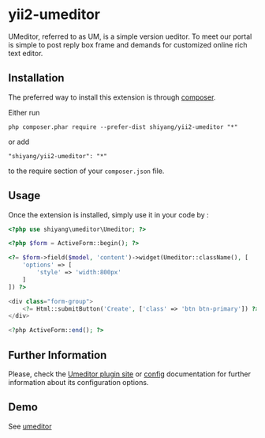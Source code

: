 yii2-umeditor
=============
UMeditor, referred to as UM, is a simple version ueditor. To meet our portal is simple to post reply box frame and demands for customized online rich text editor.

Installation
------------

The preferred way to install this extension is through [composer](http://getcomposer.org/download/).

Either run

```
php composer.phar require --prefer-dist shiyang/yii2-umeditor "*"
```

or add

```
"shiyang/yii2-umeditor": "*"
```

to the require section of your `composer.json` file.


Usage
-----

Once the extension is installed, simply use it in your code by  :

```php
<?php use shiyang\umeditor\Umeditor; ?>

<?php $form = ActiveForm::begin(); ?>

<?= $form->field($model, 'content')->widget(Umeditor::className(), [
    'options' => [
        'style' => 'width:800px'
    ]
]) ?>

<div class="form-group">
    <?= Html::submitButton('Create', ['class' => 'btn btn-primary']) ?>
</div>

<?php ActiveForm::end(); ?>
```

Further Information
-------------------
Please, check the [Umeditor plugin site](http://ueditor.baidu.com) or [config](https://github.com/shiyangDR/yii2-umeditor/blob/master/umeditor/umeditor.config.js) documentation for further information about its configuration options.

Demo
-------------------
See [umeditor](http://ueditor.baidu.com/website/umeditor.html)
